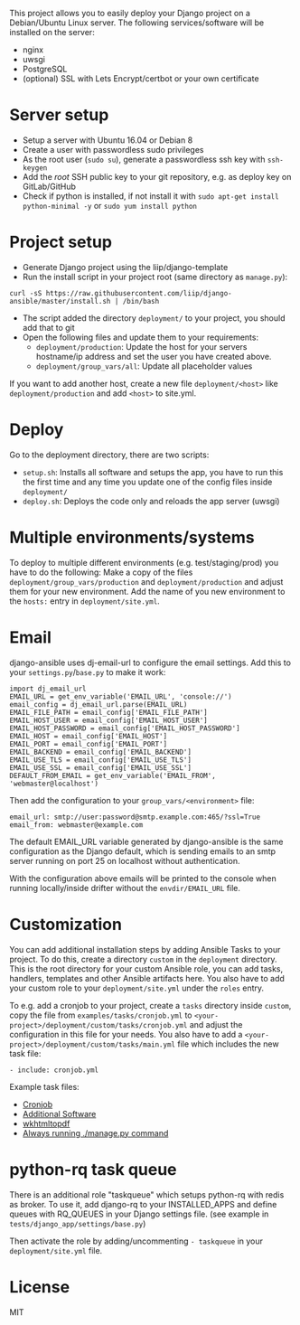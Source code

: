 This project allows you to easily deploy your Django project on a Debian/Ubuntu Linux server.
The following services/software will be installed on the server:
* nginx
* uwsgi
* PostgreSQL
* (optional) SSL with Lets Encrypt/certbot or your own certificate

# Server setup
* Setup a server with Ubuntu 16.04 or Debian 8
* Create a user with passwordless sudo privileges
* As the root user (`sudo su`), generate a passwordless ssh key with `ssh-keygen`
* Add the *root* SSH public key to your git repository, e.g. as deploy key on GitLab/GitHub
* Check if python is installed, if not install it with `sudo apt-get install python-minimal -y`
  or `sudo yum install python`

# Project setup
* Generate Django project using the liip/django-template
* Run the install script in your project root (same directory as `manage.py`):
```
curl -sS https://raw.githubusercontent.com/liip/django-ansible/master/install.sh | /bin/bash
```
* The script added the directory `deployment/` to your project, you should add that to git
* Open the following files and update them to your requirements:
    * `deployment/production`: Update the host for your servers hostname/ip address and set the user
    you have created above.
    * `deployment/group_vars/all`: Update all placeholder values

If you want to add another host, create a new file `deployment/<host>` like 
`deployment/production` and add `<host>` to site.yml.

# Deploy
Go to the deployment directory, there are two scripts:

* ```setup.sh```: Installs all software and setups the app, you have to run this the first time and any time you
update one of the config files inside `deployment/`
* ```deploy.sh```: Deploys the code only and reloads the app server (uwsgi)

# Multiple environments/systems
To deploy to multiple different environments (e.g. test/staging/prod) you have to do the following:
Make a copy of the files `deployment/group_vars/production` and `deployment/production` and adjust
them for your new environment. Add the name of you new environment to the `hosts:` entry in
`deployment/site.yml`.

# Email
django-ansible uses dj-email-url to configure the email settings. Add this to your
`settings.py`/`base.py` to make it work:
```
import dj_email_url
EMAIL_URL = get_env_variable('EMAIL_URL', 'console://')
email_config = dj_email_url.parse(EMAIL_URL)
EMAIL_FILE_PATH = email_config['EMAIL_FILE_PATH']
EMAIL_HOST_USER = email_config['EMAIL_HOST_USER']
EMAIL_HOST_PASSWORD = email_config['EMAIL_HOST_PASSWORD']
EMAIL_HOST = email_config['EMAIL_HOST']
EMAIL_PORT = email_config['EMAIL_PORT']
EMAIL_BACKEND = email_config['EMAIL_BACKEND']
EMAIL_USE_TLS = email_config['EMAIL_USE_TLS']
EMAIL_USE_SSL = email_config['EMAIL_USE_SSL']
DEFAULT_FROM_EMAIL = get_env_variable('EMAIL_FROM', 'webmaster@localhost')
```

Then add the configuration to your `group_vars/<environment>` file:
```
email_url: smtp://user:password@smtp.example.com:465/?ssl=True
email_from: webmaster@example.com
```

The default EMAIL_URL variable generated by django-ansible is the same configuration as the Django default,
which is sending emails to an smtp server running on port 25 on localhost without authentication.

With the configuration above emails will be printed to the console when running
locally/inside drifter without the `envdir/EMAIL_URL` file.

# Customization
You can add additional installation steps by adding Ansible Tasks to your project.
To do this, create a directory `custom` in the `deployment` directory. This is the root directory
for your custom Ansible role, you can add tasks, handlers, templates and other Ansible artifacts here.
You also have to add your custom role to your `deployment/site.yml` under the `roles` entry.

To e.g. add a cronjob to your project, create a `tasks` directory inside `custom`, copy the file
from `examples/tasks/cronjob.yml` to `<your-project>/deployment/custom/tasks/cronjob.yml` and adjust the configuration
in this file for your needs. You also have to add a `<your-project>/deployment/custom/tasks/main.yml` file which
includes the new task file:

    - include: cronjob.yml

Example task files:

* [Cronjob](examples/tasks/cronjob.yml)
* [Additional Software](examples/tasks/additional_software.yml)
* [wkhtmltopdf](examples/tasks/wkhtmltopdf.yml)
* [Always running ./manage.py command](examples/tasks/wkhtmltopdf.yml)

# python-rq task queue
There is an additional role "taskqueue" which setups python-rq with redis
as broker. To use it, add django-rq to your INSTALLED_APPS and define queues
with RQ_QUEUES in your Django settings file. (see example in
`tests/django_app/settings/base.py`)

Then activate the role by adding/uncommenting `- taskqueue` in your
`deployment/site.yml` file.

# License
MIT
